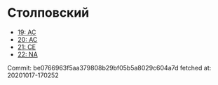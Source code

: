 # Столповский
- [19: AC](19.md)
- [20: AC](20.md)
- [21: CE](21.md)
- [22: NA](22.md)

Commit: be0766963f5aa379808b29bf05b5a8029c604a7d
 fetched at: 20201017-170252

